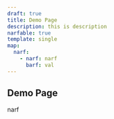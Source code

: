 ```yaml
---
draft: true
title: Demo Page
description: this is description
narfable: true
template: single
map:
  narf:
    - narf: narf
      barf: val
---
```

## Demo Page

narf

